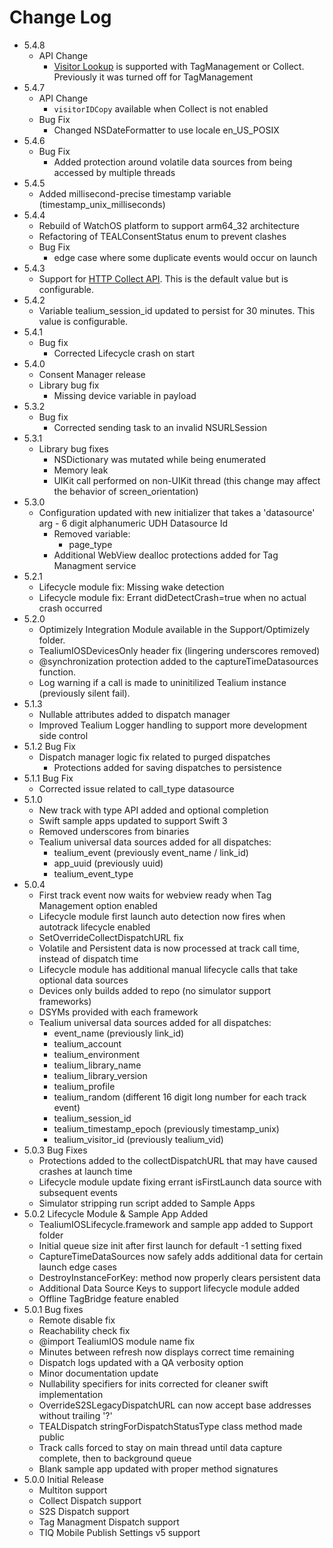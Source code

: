 # Change Log

- 5.4.8
  - API Change
    - [Visitor Lookup](https://community.tealiumiq.com/t5/Tealium-API/Visitor-Lookup-API/ta-p/22859) is supported with TagManagement or Collect. Previously it was turned off for TagManagement
- 5.4.7
  - API Change
    - `visitorIDCopy` available when Collect is not enabled
  - Bug Fix
    - Changed NSDateFormatter to use locale en_US_POSIX
- 5.4.6
  - Bug Fix
    - Added protection around volatile data sources from being accessed by multiple threads
- 5.4.5
  - Added millisecond-precise timestamp variable (timestamp_unix_milliseconds)
- 5.4.4
  - Rebuild of WatchOS platform to support arm64_32 architecture
  - Refactoring of TEALConsentStatus enum to prevent clashes
  - Bug Fix
    - edge case where some duplicate events would occur on launch
- 5.4.3
  - Support for [HTTP Collect API](https://community.tealiumiq.com/t5/Universal-Data-Hub/Tealium-Collect-HTTP-API/ta-p/16893). This is the default value but is configurable.
- 5.4.2
  - Variable tealium_session_id updated to persist for 30 minutes. This value is configurable. 
- 5.4.1
  - Bug fix
    - Corrected Lifecycle crash on start
- 5.4.0
  - Consent Manager release
  - Library bug fix
    - Missing device variable in payload
- 5.3.2
  - Bug fix
    - Corrected sending task to an invalid NSURLSession
- 5.3.1
  - Library bug fixes
    - NSDictionary was mutated while being enumerated
    - Memory leak
    - UIKit call performed on non-UIKit thread (this change may affect the behavior of screen_orientation)
- 5.3.0
  - Configuration updated with new initializer that takes a 'datasource' arg - 6 digit alphanumeric UDH Datasource Id
    - Removed variable:
      - page_type
    - Additional WebView dealloc protections added for Tag Managment service
- 5.2.1
  - Lifecycle module fix: Missing wake detection
  - Lifecycle module fix: Errant didDetectCrash=true when no actual crash occurred
- 5.2.0
  - Optimizely Integration Module available in the Support/Optimizely folder.
  - TealiumIOSDevicesOnly header fix (lingering underscores removed)
  - @synchronization protection added to the captureTimeDatasources function.
  - Log warning if a call is made to uninitilized Tealium instance (previously silent fail).
- 5.1.3
  - Nullable attributes added to dispatch manager
  - Improved Tealium Logger handling to support more development side control 
- 5.1.2 Bug Fix
  - Dispatch manager logic fix related to purged dispatches
    - Protections added for saving dispatches to persistence
- 5.1.1 Bug Fix
  - Corrected issue related to call_type datasource
- 5.1.0
  - New track with type API added and optional completion
  - Swift sample apps updated to support Swift 3
  - Removed underscores from binaries
  - Tealium universal data sources added for all dispatches:
    - tealium_event (previously event_name / link_id)
    - app_uuid (previously uuid)
    - tealium_event_type
- 5.0.4
  - First track event now waits for webview ready when Tag Management option enabled
  - Lifecycle module first launch auto detection now fires when autotrack lifecycle enabled
  - SetOverrideCollectDispatchURL fix
  - Volatile and Persistent data is now processed at track call time, instead of dispatch time
  - Lifecycle module has additional manual lifecycle calls that take optional data sources
  - Devices only builds added to repo (no simulator support frameworks)
  - DSYMs provided with each framework
  - Tealium universal data sources added for all dispatches:
    - event_name (previously link_id)
    - tealium_account
    - tealium_environment
    - tealium_library_name
    - tealium_library_version
    - tealium_profile
    - tealium_random (different 16 digit long number for each track event)
    - tealium_session_id
    - tealium_timestamp_epoch (previously timestamp_unix)
    - tealium_visitor_id (previously tealium_vid)
- 5.0.3 Bug Fixes
  - Protections added to the collectDispatchURL that may have caused crashes at launch time
  - Lifecycle module update fixing errant isFirstLaunch data source with subsequent events
  - Simulator stripping run script added to Sample Apps
- 5.0.2 Lifecycle Module & Sample App Added
  - TealiumIOSLifecycle.framework and sample app added to Support folder
  - Initial queue size init after first launch for default -1 setting fixed
  - CaptureTimeDataSources now safely adds additional data for certain launch edge cases
  - DestroyInstanceForKey: method now properly clears persistent data
  - Additional Data Source Keys to support lifecycle module added
  - Offline TagBridge feature enabled
- 5.0.1 Bug fixes
  - Remote disable fix
  - Reachability check fix
  - @import TealiumIOS module name fix
  - Minutes between refresh now displays correct time remaining
  - Dispatch logs updated with a QA verbosity option
  - Minor documentation update
  - Nullability specifiers for inits corrected for cleaner swift implementation
  - OverrideS2SLegacyDispatchURL can now accept base addresses without trailing '?'
  - TEALDispatch stringForDispatchStatusType class method made public
  - Track calls forced to stay on main thread until data capture complete, then to background queue
  - Blank sample app updated with proper method signatures
- 5.0.0 Initial Release
  - Multiton support
  - Collect Dispatch support
  - S2S Dispatch support
  - Tag Managment Dispatch support
  - TIQ Mobile Publish Settings v5 support
